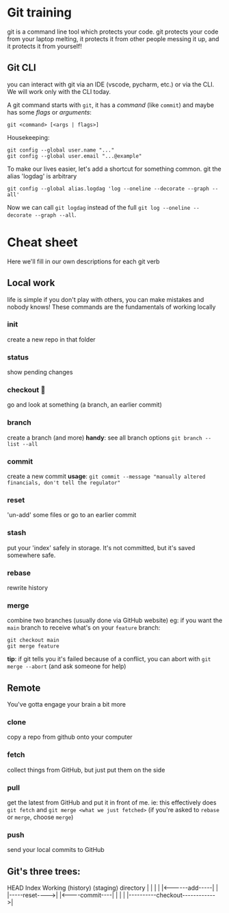 # Git training

git is a command line tool which protects your code. 
git protects your code from your laptop melting, 
it protects it from other people messing it up, 
and it protects it from yourself!

## Git CLI

you can interact with git via an IDE (vscode, pycharm, etc.) or via the CLI.
We will work only with the CLI today.

A git command starts with `git`, it has a _command_ (like `commit`) and maybe has some _flags_ or _arguments_:
~~~
git <command> [<args | flags>]
~~~


Housekeeping:
~~~
git config --global user.name "..."
git config --global user.email "...@example"
~~~

To make our lives easier, let's add a shortcut for something common.
git the alias 'logdag' is arbitrary
~~~
git config --global alias.logdag 'log --oneline --decorate --graph --all'
~~~
Now we can call `git logdag` instead of the full `git log --oneline --decorate --graph --all`.


# Cheat sheet
Here we'll fill in our own descriptions for each git verb


## Local work
life is simple if you don't play with others, you can make mistakes and nobody knows!
These commands are the fundamentals of working locally


### init
create a new repo in that folder


### status
show pending changes


### checkout 👀
go and look at something (a branch, an earlier commit)


### branch
create a branch (and more)
__handy__: see all branch options `git branch --list --all` 


### commit
create a new commit
__usage__: `git commit --message "manually altered financials, don't tell the regulator"`


### reset
'un-add' some files
or go to an earlier commit

### stash
put your 'index' safely in storage. It's not committed, but it's saved somewhere safe.


### rebase 
rewrite history


### merge
combine two branches (usually done via GitHub website)
eg: if you want the `main` branch to receive what's on your `feature` branch:
~~~
git checkout main
git merge feature
~~~
__tip__: if git tells you it's failed because of a conflict, you can abort with `git merge --abort` (and ask someone for help)



## Remote
You've gotta engage your brain a bit more 


### clone
copy a repo from github onto your computer


### fetch
collect things from GitHub, but just put them on the side


### pull
get the latest from GitHub and put it in front of me.
ie: this effectively does `git fetch` and `git merge <what we just fetched>`
(if you're asked to `rebase` or `merge`, choose `merge`)


### push
send your local commits to GitHub



## Git's three trees:

HEAD			Index			Working
(history)		(staging)		directory
	|				|				|
	|				|<------add-----|
	|				|-----reset---->|
	|<----commit----|				|
	|								|
	|----------checkout------------>|